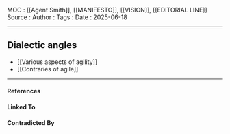 
MOC : [[Agent Smith]], [[MANIFESTO]], [[VISION]], [[EDITORIAL LINE]]
Source : 
Author : 
Tags : 
Date : 2025-06-18
***
## Dialectic angles
- [[Various aspects of agility]]
- [[Contraries of agile]]
***
#### References

#### Linked To

#### Contradicted By